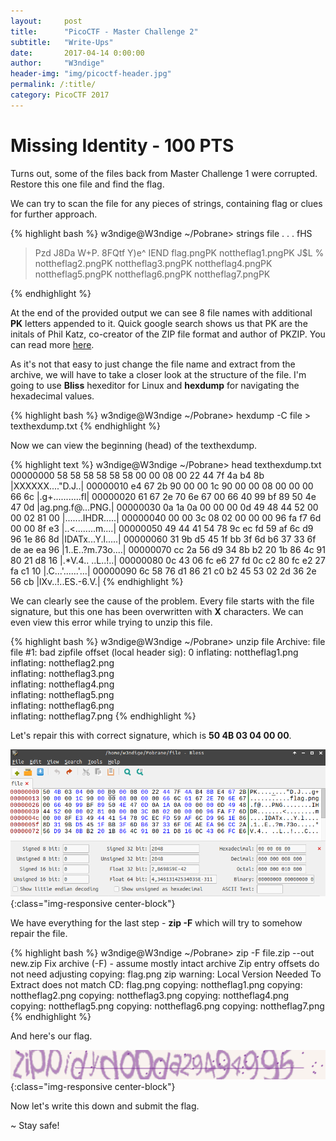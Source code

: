 ```yaml
---
layout:     post
title:      "PicoCTF - Master Challenge 2"
subtitle:   "Write-Ups"
date:       2017-04-14 0:00:00
author:     "W3ndige"
header-img: "img/picoctf-header.jpg"
permalink: /:title/
category: PicoCTF 2017
---
```

<h1>Missing Identity - 100 PTS</h1>

<p>Turns out, some of the files back from Master Challenge 1 were corrupted. Restore this one file and find the flag. </p>

<p>We can try to scan the file for any pieces of strings, containing flag or clues for further approach. </p>

{% highlight bash %}
w3ndige@W3ndige ~/Pobrane> strings file
.
.
.
fHS
>Pzd
J8Da
W+P.
8FQtf
Y)e^
IEND
flag.pngPK
nottheflag1.pngPK
J$L %
nottheflag2.pngPK
nottheflag3.pngPK
nottheflag4.pngPK
nottheflag5.pngPK
nottheflag6.pngPK
nottheflag7.pngPK

{% endhighlight %}

<p>At the end of the provided output we can see 8 file names with additional <b>PK</b> letters appended to it. Quick google search shows us that PK are the initals of Phil Katz, co-creator of the ZIP file format and author of PKZIP. You can read more <a href="http://www.garykessler.net/library/file_sigs.html">here</a>.</p>

<p>As it's not that easy to just change the file name and extract from the archive, we will have to take a closer look at the structure of the file. I'm going to use <b>Bliss</b> hexeditor for Linux and <b>hexdump</b> for navigating the hexadecimal values. </p>

{% highlight bash %}
w3ndige@W3ndige ~/Pobrane> hexdump -C file > texthexdump.txt
{% endhighlight %}

<p>Now we can view the beginning (head) of the texthexdump. </p>

{% highlight text %}
w3ndige@W3ndige ~/Pobrane> head texthexdump.txt
00000000  58 58 58 58 58 58 00 00  08 00 22 44 7f 4a b4 8b  |XXXXXX...."D.J..|
00000010  e4 67 2b 90 00 00 1c 90  00 00 08 00 00 00 66 6c  |.g+...........fl|
00000020  61 67 2e 70 6e 67 00 66  40 99 bf 89 50 4e 47 0d  |ag.png.f@...PNG.|
00000030  0a 1a 0a 00 00 00 0d 49  48 44 52 00 00 02 81 00  |.......IHDR.....|
00000040  00 00 3c 08 02 00 00 00  96 fa f7 6d 00 00 8f e3  |..<........m....|
00000050  49 44 41 54 78 9c ec fd  59 af 6c d9 96 1e 86 8d  |IDATx...Y.l.....|
00000060  31 9b d5 45 1f bb 3f 6d  b6 37 33 6f de ae ea 96  |1..E..?m.73o....|
00000070  cc 2a 56 d9 34 8b b2 20  1b 86 4c 91 80 21 d8 16  |.*V.4.. ..L..!..|
00000080  0c 43 06 fc e6 27 fd 0c  c2 80 fc e2 27 fa c1 10  |.C...'......'...|
00000090  6c 58 76 d1 86 21 c0 b2  45 53 02 2d 36 2e 56 cb  |lXv..!..ES.-6.V.|
{% endhighlight %}

<p>We can clearly see the cause of the problem. Every file starts with the file signature, but this one has been overwritten with <b>X</b> characters. We can even view this error while trying to unzip this file. </p>

{% highlight bash %}
w3ndige@W3ndige ~/Pobrane> unzip file
Archive:  file
file #1:  bad zipfile offset (local header sig):  0
  inflating: nottheflag1.png         
  inflating: nottheflag2.png         
  inflating: nottheflag3.png         
  inflating: nottheflag4.png         
  inflating: nottheflag5.png         
  inflating: nottheflag6.png         
  inflating: nottheflag7.png
{% endhighlight %}

<p>Let's repair this with correct signature, which is <b>50 4B 03 04 00 00</b>.</p>

![Editing in bless](/img/picoctf/master-2-bless.png){:class="img-responsive center-block"}

<p>We have everything for the last step - <b>zip -F</b> which will try to somehow repair the file.  </p>

{% highlight bash %}
w3ndige@W3ndige ~/Pobrane> zip -F file.zip --out new.zip
Fix archive (-F) - assume mostly intact archive
Zip entry offsets do not need adjusting
 copying: flag.png
	zip warning: Local Version Needed To Extract does not match CD: flag.png
 copying: nottheflag1.png
 copying: nottheflag2.png
 copying: nottheflag3.png
 copying: nottheflag4.png
 copying: nottheflag5.png
 copying: nottheflag6.png
 copying: nottheflag7.png
{% endhighlight %}

<p>And here's our flag. </p>

![Flag](/img/picoctf/master-2-flag.png){:class="img-responsive center-block"}

<p>Now let's write this down and submit the flag. </p>

<p>~ Stay safe!</p>
